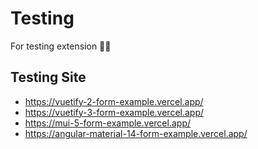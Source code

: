 # Testing

For testing extension 🏃‍♂️

## Testing Site

- https://vuetify-2-form-example.vercel.app/
- https://vuetify-3-form-example.vercel.app/
- https://mui-5-form-example.vercel.app/
- https://angular-material-14-form-example.vercel.app/